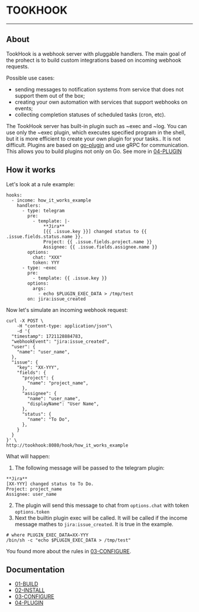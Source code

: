 # TOOKHOOK

---

## About

TookHook is a webhook server with pluggable handlers. The main goal of the prohect is to build custom integrations based on incoming webhook requests.

Possible use cases:
- sending messages to notification systems from service that does not support them out of the box;
- creating your own automation with services that support webhooks on events;
- collecting completion statuses of scheduled tasks (cron, etc).

The TookHook server has built-in plugin such as ~exec and ~log. You can use only the ~exec plugin, which executes specified program in the shell, but it is more efficient to create your own plugin for your tasks.. It is not difficult. Plugins are based on [go-plugin](https://github.com/hashicorp/go-plugin/tree/main) and use gRPC for communication. This allows you to build plugins not only on Go.
See more in [04-PLUGIN](https://github.com/k1nky/tookhook/blob/main/docs/04-PLUGIN.md)

## How it works

Let's look at a rule example:

```
hooks:
  - income: how_it_works_example
    handlers:
      - type: telegram
        pre:
          - template: |-
              **Jira**
              [{{ .issue.key }}] changed status to {{ .issue.fields.status.name }}.
              Project: {{ .issue.fields.project.name }}
              Assignee: {{ .issue.fields.assignee.name }}
        options:
          chat: "XXX"
          token: YYY
      - type: ~exec
        pre:
          - template: {{ .issue.key }}
        options:
          args:
            - echo $PLUGIN_EXEC_DATA > /tmp/test
        on: jira:issue_created
```

Now let's simulate an incoming webhook request:
```
curl -X POST \
    -H "content-type: application/json"\
    -d '{
  "timestamp": 1721128884783,
  "webhookEvent": "jira:issue_created",
  "user": {
    "name": "user_name",
  },
  "issue": {
    "key": "XX-YYY",
    "fields": {
      "project": {
        "name": "project_name",
      },
      "assignee": {
        "name": "user_name",
        "displayName": "User Name",
      },
      "status": {
        "name": "To Do",
      },
    }
  }
}' \
http://tookhook:8080/hook/how_it_works_example
```

What will happen:

1. The following message will be passed to the telegram plugin:
```
**Jira**
[XX-YYY] changed status to To Do.
Project: project_name
Assignee: user_name
```
2. The plugin will send this message to chat from `options.chat` with token `options.token`
3. Next the builtin plugin exec will be called. It will be called if the income message mathes to `jira:issue_created`. It is true in the example.
```
# where PLUGIN_EXEC_DATA=XX-YYY
/bin/sh -c "echo $PLUGIN_EXEC_DATA > /tmp/test"
```

You found more about the rules in [03-CONFIGURE](https://github.com/k1nky/tookhook/blob/main/docs/03-CONFIGURE.md).

## Documentation

* [01-BUILD](https://github.com/k1nky/tookhook/blob/main/docs/01-BUILD.md)
* [02-INSTALL](https://github.com/k1nky/tookhook/blob/main/docs/01-INSTALL.md)
* [03-CONFIGURE](https://github.com/k1nky/tookhook/blob/main/docs/03-CONFIGURE.md)
* [04-PLUGIN](https://github.com/k1nky/tookhook/blob/main/docs/04-PLUGIN.md)
